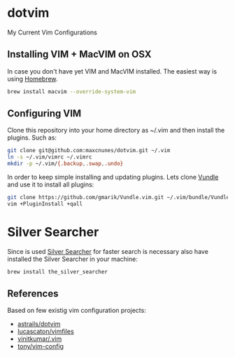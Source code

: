 dotvim
==========

My Current Vim Configurations 

## Installing VIM + MacVIM on OSX

In case you don't have yet VIM and MacVIM installed. The easiest way is using [Homebrew](http://brew.sh/).

```bash
brew install macvim --override-system-vim
```


## Configuring VIM

Clone this repository into your home directory as ~/.vim and then install the plugins. Such as:

```bash
git clone git@github.com:maxcnunes/dotvim.git ~/.vim
ln -s ~/.vim/vimrc ~/.vimrc
mkdir -p ~/.vim/{.backup,.swap,.undo}
```

In order to keep simple installing and updating plugins. Lets clone [Vundle](https://github.com/gmarik/Vundle.vim) and use it to install all plugins:

```bash
git clone https://github.com/gmarik/Vundle.vim.git ~/.vim/bundle/Vundle.vim
vim +PluginInstall +qall
```

# Silver Searcher

Since is used [Silver Searcher](https://github.com/ggreer/the_silver_searcher) for faster search is necessary also have installed the Silver Searcher in your machine:

```bash
brew install the_silver_searcher
```


## References

Based on few existig vim configuration projects:

- [astrails/dotvim](https://github.com/astrails/dotvim)
- [lucascaton/vimfiles](https://github.com/lucascaton/vimfiles)
- [vinitkumar/.vim](https://github.com/vinitkumar/.vim)
- [tony/vim-config](https://github.com/tony/vim-config)
